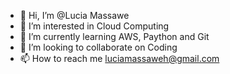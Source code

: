 - 👋 Hi, I’m @Lucia Massawe
- 👀 I’m interested in Cloud Computing
- 🌱 I’m currently learning AWS, Paython and Git
- 💞️ I’m looking to collaborate on Coding
- 📫 How to reach me luciamassaweh@gmail.com

<!---
LuciaMassawe/LuciaMassawe is a ✨ special ✨ repository because its `README.md` (this file) appears on your GitHub profile.
You can click the Preview link to take a look at your changes.
--->
